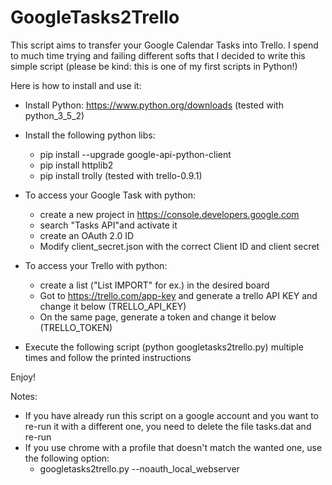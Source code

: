 # GoogleTasks2Trello
This script aims to transfer your Google Calendar Tasks into Trello.
I spend to much time trying and failing different softs that I decided to write this simple script (please be kind: this is one of my first scripts in Python!)

Here is how to install and use it:

* Install Python: https://www.python.org/downloads  (tested with python_3_5_2)
* Install the following python libs:
	* pip install --upgrade google-api-python-client
	* pip install httplib2
	* pip install trolly  (tested with trello-0.9.1)

* To access your Google Task with python: 
	* create a new project in https://console.developers.google.com
	* search "Tasks API"and activate it
	* create an OAuth 2.0 ID
	* Modify client_secret.json with the correct Client ID and client secret

* To access your Trello  with python:
	* create a list ("List IMPORT" for ex.) in the desired board
	* Got to https://trello.com/app-key and generate a trello API KEY and change it below (TRELLO_API_KEY)
	* On the same page, generate a token and change it below (TRELLO_TOKEN)

* Execute the following script (python googletasks2trello.py) multiple times and follow the printed instructions

Enjoy!

Notes:
* If you have already run this script on a google account and you want to re-run it with a different one, you need to delete the file tasks.dat and re-run
* If you use chrome with a profile that doesn't match the wanted one, use the following option: 
	* googletasks2trello.py --noauth_local_webserver
